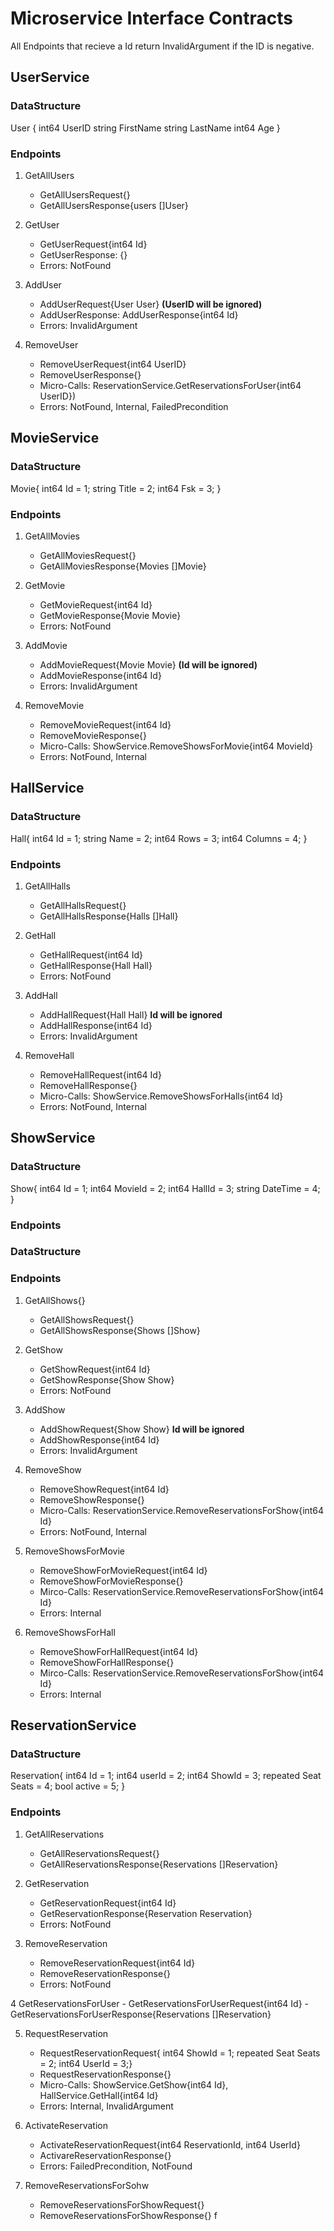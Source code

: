 # Microservice Interface Contracts

All Endpoints that recieve a Id return InvalidArgument if the ID is negative.

## UserService

### DataStructure

User {
	int64 UserID
	string FirstName
	string LastName
	int64 Age
}
	
### Endpoints

1. GetAllUsers
	- GetAllUsersRequest{}
	- GetAllUsersResponse{users []User}

2. GetUser
	- GetUserRequest{int64 Id}
	- GetUserResponse: {}
	- Errors: NotFound

3. AddUser
	- AddUserRequest{User User} **(UserID will be ignored)**
	- AddUserResponse: AddUserResponse{int64 Id}
	- Errors: InvalidArgument
	
4. RemoveUser
	- RemoveUserRequest{int64 UserID}
	- RemoveUserResponse{}
	- Micro-Calls: ReservationService.GetReservationsForUser{int64 UserID})	
	- Errors: NotFound, Internal, FailedPrecondition


## MovieService

### DataStructure

Movie{
	int64 Id = 1;
	string Title = 2;
	int64 Fsk = 3;
}

### Endpoints

1. GetAllMovies
	- GetAllMoviesRequest{}
	- GetAllMoviesResponse{Movies []Movie}
	
2. GetMovie
	- GetMovieRequest{int64 Id}
	- GetMovieResponse{Movie Movie}
	- Errors: NotFound
	
3. AddMovie
	- AddMovieRequest{Movie Movie} **(Id will be ignored)**
	- AddMovieResponse{int64 Id}
	- Errors: InvalidArgument
	
4. RemoveMovie
	- RemoveMovieRequest{int64 Id}
	- RemoveMovieResponse{}
	- Micro-Calls: ShowService.RemoveShowsForMovie{int64 MovieId}
	- Errors: NotFound, Internal

## HallService

### DataStructure

Hall{
	int64 Id = 1;
	string Name = 2;
	int64 Rows = 3;
	int64 Columns = 4;
}

### Endpoints

1. GetAllHalls
	- GetAllHallsRequest{}
	- GetAllHallsResponse{Halls []Hall}

2. GetHall
	- GetHallRequest{int64 Id}
	- GetHallResponse{Hall Hall}
	- Errors: NotFound

3. AddHall
	- AddHallRequest{Hall Hall} **Id will be ignored**
	- AddHallResponse{int64 Id}
	- Errors: InvalidArgument
	
4. RemoveHall
	- RemoveHallRequest{int64 Id}
	- RemoveHallResponse{}
	- Micro-Calls: ShowService.RemoveShowsForHalls{int64 Id}
	- Errors: NotFound, Internal

## ShowService

### DataStructure

Show{
	int64 Id = 1;
	int64 MovieId = 2;
	int64 HallId = 3;
	string DateTime = 4;
}

### Endpoints



### DataStructure

### Endpoints

1. GetAllShows{}
	- GetAllShowsRequest{}
	- GetAllShowsResponse{Shows []Show}
	
2. GetShow
	- GetShowRequest{int64 Id}
	- GetShowResponse{Show Show}
	- Errors: NotFound

3. AddShow
	- AddShowRequest{Show Show} **Id will be ignored**
	- AddShowResponse{int64 Id}
	- Errors: InvalidArgument
	
4. RemoveShow
	- RemoveShowRequest{int64 Id}
	- RemoveShowResponse{}
	- Micro-Calls: ReservationService.RemoveReservationsForShow{int64 Id}
	- Errors: NotFound, Internal
	
5. RemoveShowsForMovie
	- RemoveShowForMovieRequest{int64 Id}
	- RemoveShowForMovieResponse{}
	- Mirco-Calls: ReservationService.RemoveReservationsForShow{int64 Id}
	- Errors: Internal

6. RemoveShowsForHall
	- RemoveShowForHallRequest{int64 Id}
	- RemoveShowForHallResponse{}
	- Mirco-Calls: ReservationService.RemoveReservationsForShow{int64 Id}
	- Errors: Internal
	
## ReservationService

### DataStructure


Reservation{
	int64 Id = 1;
	int64 userId = 2;
	int64 ShowId = 3;
	repeated Seat Seats = 4;
	bool active = 5;
}

### Endpoints


1. GetAllReservations
	- GetAllReservationsRequest{}
	- GetAllReservationsResponse{Reservations []Reservation}
	
2. GetReservation
	- GetReservationRequest{int64 Id}
	- GetReservationResponse{Reservation Reservation}
	- Errors: NotFound

3. RemoveReservation
	- RemoveReservationRequest{int64 Id}
	- RemoveReservationResponse{}
	- Errors: NotFound
	
4 GetReservationsForUser
	- GetReservationsForUserRequest{int64 Id}
	- GetReservationsForUserResponse{Reservations []Reservation}
	
5. RequestReservation
	- RequestReservationRequest{	int64 ShowId = 1;
    					repeated Seat Seats = 2;
					int64 UserId = 3;}
	- RequestReservationResponse{}
	- Micro-Calls: ShowService.GetShow{int64 Id}, HallService.GetHall{int64 Id}
	- Errors: Internal, InvalidArgument
	
6. ActivateReservation
	- ActivateReservationRequest{int64 ReservationId, int64 UserId}
	- ActivareReservationResponse{}
	- Errors: FailedPrecondition, NotFound

7. RemoveReservationsForSohw
	- RemoveReservationsForShowRequest{}
	- RemoveReservationsForShowResponse{}
f

